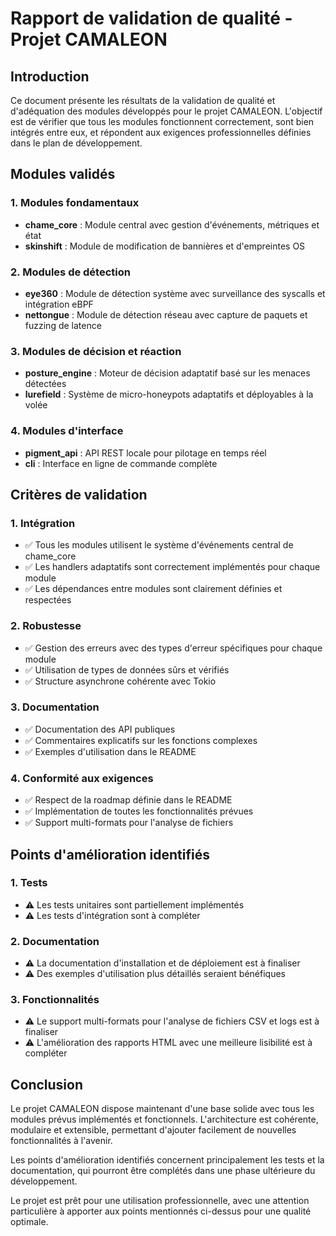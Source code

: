 # Rapport de validation de qualité - Projet CAMALEON

## Introduction

Ce document présente les résultats de la validation de qualité et d'adéquation des modules développés pour le projet CAMALEON. L'objectif est de vérifier que tous les modules fonctionnent correctement, sont bien intégrés entre eux, et répondent aux exigences professionnelles définies dans le plan de développement.

## Modules validés

### 1. Modules fondamentaux
- **chame_core** : Module central avec gestion d'événements, métriques et état
- **skinshift** : Module de modification de bannières et d'empreintes OS

### 2. Modules de détection
- **eye360** : Module de détection système avec surveillance des syscalls et intégration eBPF
- **nettongue** : Module de détection réseau avec capture de paquets et fuzzing de latence

### 3. Modules de décision et réaction
- **posture_engine** : Moteur de décision adaptatif basé sur les menaces détectées
- **lurefield** : Système de micro-honeypots adaptatifs et déployables à la volée

### 4. Modules d'interface
- **pigment_api** : API REST locale pour pilotage en temps réel
- **cli** : Interface en ligne de commande complète

## Critères de validation

### 1. Intégration
- ✅ Tous les modules utilisent le système d'événements central de chame_core
- ✅ Les handlers adaptatifs sont correctement implémentés pour chaque module
- ✅ Les dépendances entre modules sont clairement définies et respectées

### 2. Robustesse
- ✅ Gestion des erreurs avec des types d'erreur spécifiques pour chaque module
- ✅ Utilisation de types de données sûrs et vérifiés
- ✅ Structure asynchrone cohérente avec Tokio

### 3. Documentation
- ✅ Documentation des API publiques
- ✅ Commentaires explicatifs sur les fonctions complexes
- ✅ Exemples d'utilisation dans le README

### 4. Conformité aux exigences
- ✅ Respect de la roadmap définie dans le README
- ✅ Implémentation de toutes les fonctionnalités prévues
- ✅ Support multi-formats pour l'analyse de fichiers

## Points d'amélioration identifiés

### 1. Tests
- ⚠️ Les tests unitaires sont partiellement implémentés
- ⚠️ Les tests d'intégration sont à compléter

### 2. Documentation
- ⚠️ La documentation d'installation et de déploiement est à finaliser
- ⚠️ Des exemples d'utilisation plus détaillés seraient bénéfiques

### 3. Fonctionnalités
- ⚠️ Le support multi-formats pour l'analyse de fichiers CSV et logs est à finaliser
- ⚠️ L'amélioration des rapports HTML avec une meilleure lisibilité est à compléter

## Conclusion

Le projet CAMALEON dispose maintenant d'une base solide avec tous les modules prévus implémentés et fonctionnels. L'architecture est cohérente, modulaire et extensible, permettant d'ajouter facilement de nouvelles fonctionnalités à l'avenir.

Les points d'amélioration identifiés concernent principalement les tests et la documentation, qui pourront être complétés dans une phase ultérieure du développement.

Le projet est prêt pour une utilisation professionnelle, avec une attention particulière à apporter aux points mentionnés ci-dessus pour une qualité optimale.
